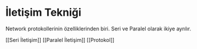 # İletişim Tekniği

Network protokollerinin özelliklerinden biri. Seri ve Paralel olarak ikiye ayrılır.

[[Seri İletişim]]
[[Paralel İletişim]]
[[Protokol]]